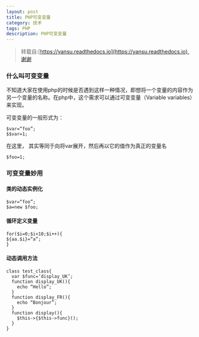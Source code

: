 ```yaml
---
layout: post
title: PHP可变变量
category: 技术
tags: PHP
description: PHP可变变量
---
```

> 转载自:[https://yansu.readthedocs.io](https://yansu.readthedocs.io),谢谢

### 什么叫可变变量

不知道大家在使用php的时候是否遇到这样一种情况，即想将一个变量的内容作为另一个变量的名称。在php中，这个需求可以通过可变变量（Variable variables）来实现。

可变变量的一般形式为：

    $var=“foo”;
    $$var=1;


在这里， 其实等同于向将var展开，然后再以它的值作为真正的变量名

    $foo=1;

### 可变变量妙用
#### 类的动态实例化

    $var=“foo”;
    $a=new $foo;

#### 循环定义变量

    for($i=0;$i<10;$i++){
    ${aa.$i}=“a”;
    }

#### 动态调用方法

    class test_class{
      var $func=‘display_UK’;
      function display_UK(){
        echo “Hello”;
      }
      function display_FR(){
        echo “Bonjour”;
      }
      function display(){
        $this->{$this->func}();
      }
    }
